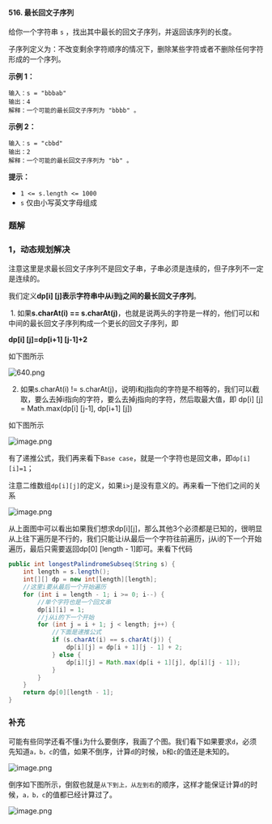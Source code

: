 #### 516. 最长回文子序列

给你一个字符串 `s` ，找出其中最长的回文子序列，并返回该序列的长度。

子序列定义为：不改变剩余字符顺序的情况下，删除某些字符或者不删除任何字符形成的一个序列。

**示例 1：**

```shell
输入：s = "bbbab"
输出：4
解释：一个可能的最长回文子序列为 "bbbb" 。
```

**示例 2：**

```shell
输入：s = "cbbd"
输出：2
解释：一个可能的最长回文子序列为 "bb" 。
```

**提示：**

- `1 <= s.length <= 1000`
- `s` 仅由小写英文字母组成

### 题解

### 1，动态规划解决

注意这里是求最长回文子序列不是回文子串，子串必须是连续的，但子序列不一定是连续的。

我们定义**dp[i] [j]表示字符串中从i到j之间的最长回文子序列**。

​	1. 如果**s.charAt(i) == s.charAt(j)**，也就是说两头的字符是一样的，他们可以和中间的最长回文子序列构成一个更长的回文子序列，即

**dp[i] [j]=dp[i+1] [j-1]+2**

如下图所示

![640.png](http://gitlab.wsh-study.com/xp-study/LeeteCode/blob/master/区间DP/images/最长回文子序列/1.jpg)

2. 如果s.charAt(i) != s.charAt(j)，说明i和j指向的字符是不相等的，我们可以截取，要么去掉i指向的字符，要么去掉j指向的字符，然后取最大值，即
   dp[i] [j] = Math.max(dp[i] [j-1], dp[i+1] [j])

如下图所示

![image.png](http://gitlab.wsh-study.com/xp-study/LeeteCode/blob/master/区间DP/images/最长回文子序列/2.jpg)

有了递推公式，我们再来看下`Base case`，就是一个字符也是回文串，即`dp[i][i]=1`；

注意二维数组`dp[i][j]`的定义，如果`i>j`是没有意义的。再来看一下他们之间的关系

![image.png](http://gitlab.wsh-study.com/xp-study/LeeteCode/blob/master/区间DP/images/最长回文子序列/3.jpg)

从上面图中可以看出如果我们想求dp[i][j]，那么其他3个必须都是已知的，很明显从上往下遍历是不行的，我们只能让i从最后一个字符往前遍历，j从i的下一个开始遍历，最后只需要返回dp[0] [length - 1]即可。来看下代码

```java
public int longestPalindromeSubseq(String s) {
    int length = s.length();
    int[][] dp = new int[length][length];
    //这里i要从最后一个开始遍历
    for (int i = length - 1; i >= 0; i--) {
        //单个字符也是一个回文串
        dp[i][i] = 1;
        //j从i的下一个开始
        for (int j = i + 1; j < length; j++) {
            //下面是递推公式
            if (s.charAt(i) == s.charAt(j)) {
                dp[i][j] = dp[i + 1][j - 1] + 2;
            } else {
                dp[i][j] = Math.max(dp[i + 1][j], dp[i][j - 1]);
            }
        }
    }
    return dp[0][length - 1];
}
```

### 补充

可能有些同学还看不懂`i`为什么要倒序，我画了个图。我们看下如果要求`d`，必须先知道`a，b，c`的值，如果不倒序，计算`d`的时候，`b`和`c`的值还是未知的。

![image.png](http://gitlab.wsh-study.com/xp-study/LeeteCode/blob/master/区间DP/images/最长回文子序列/4.jpg)

倒序如下图所示，倒叙也就是`从下到上，从左到右`的顺序，这样才能保证计算`d`的时候，`a，b，c`的值都已经计算过了。

![image.png](http://gitlab.wsh-study.com/xp-study/LeeteCode/blob/master/区间DP/images/最长回文子序列/5.jpg)